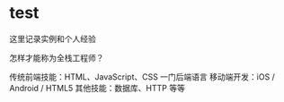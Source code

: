 # test
这里记录实例和个人经验


怎样才能称为全栈工程师？

传统前端技能：HTML、JavaScript、CSS
一门后端语言
移动端开发：iOS / Android / HTML5
其他技能：数据库、HTTP 等等
